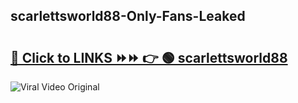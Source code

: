 
 ## scarlettsworld88-Only-Fans-Leaked

# <h2><a href="https://clipsfans.com/scarlettsworld88&ref=git">🔗 Click to LINKS ⏩⏩ 👉 🟢 scarlettsworld88 </a></h2>

<a href="https://clipsfans.com/scarlettsworld88&ref=git" rel="nofollow" data-target="animated-image.originalLink"><img src="https://i.ibb.co.com/xMMVF88/686577567.gif" alt="Viral Video Original" style="max-width: 100%; display: inline-block;" data-target="animated-image.originalImage"></a>
